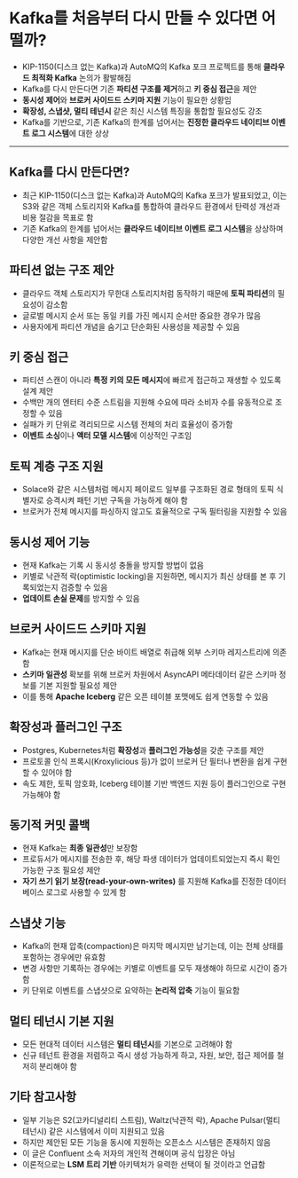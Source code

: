 # Kafka를 처음부터 다시 만들 수 있다면 어떨까?


* KIP-1150(디스크 없는 Kafka)과 AutoMQ의 Kafka 포크 프로젝트를 통해 **클라우드 최적화 Kafka** 논의가 활발해짐
* Kafka를 다시 만든다면 기존 **파티션 구조를 제거**하고 **키 중심 접근**을 제안
* **동시성 제어**와 **브로커 사이드드 스키마 지원** 기능이 필요한 상황임
* **확장성, 스냅샷, 멀티 테넌시** 같은 최신 시스템 특징을 통합할 필요성도 강조
* Kafka를 기반으로, 기존 Kafka의 한계를 넘어서는 **진정한 클라우드 네이티브 이벤트 로그 시스템**에 대한 상상

---

Kafka를 다시 만든다면?
---------------

* 최근 KIP-1150(디스크 없는 Kafka)과 AutoMQ의 Kafka 포크가 발표되었고, 이는 S3와 같은 객체 스토리지와 Kafka를 통합하여 클라우드 환경에서 탄력성 개선과 비용 절감을 목표로 함
* 기존 Kafka의 한계를 넘어서는 **클라우드 네이티브 이벤트 로그 시스템**을 상상하며 다양한 개선 사항을 제안함

파티션 없는 구조 제안
------------

* 클라우드 객체 스토리지가 무한대 스토리지처럼 동작하기 때문에 **토픽 파티션**의 필요성이 감소함
* 글로벌 메시지 순서 또는 동일 키를 가진 메시지 순서만 중요한 경우가 많음
* 사용자에게 파티션 개념을 숨기고 단순화된 사용성을 제공할 수 있음

키 중심 접근
-------

* 파티션 스캔이 아니라 **특정 키의 모든 메시지**에 빠르게 접근하고 재생할 수 있도록 설계 제안
* 수백만 개의 엔터티 수준 스트림을 지원해 수요에 따라 소비자 수를 유동적으로 조정할 수 있음
* 실패가 키 단위로 격리되므로 시스템 전체의 처리 효율성이 증가함
* **이벤트 소싱**이나 **액터 모델 시스템**에 이상적인 구조임

토픽 계층 구조 지원
-----------

* Solace와 같은 시스템처럼 메시지 페이로드 일부를 구조화된 경로 형태의 토픽 식별자로 승격시켜 패턴 기반 구독을 가능하게 해야 함
* 브로커가 전체 메시지를 파싱하지 않고도 효율적으로 구독 필터링을 지원할 수 있음

동시성 제어 기능
---------

* 현재 Kafka는 기록 시 동시성 충돌을 방지할 방법이 없음
* 키별로 낙관적 락(optimistic locking)을 지원하면, 메시지가 최신 상태를 본 후 기록되었는지 검증할 수 있음
* **업데이트 손실 문제**를 방지할 수 있음

브로커 사이드드 스키마 지원
---------------

* Kafka는 현재 메시지를 단순 바이트 배열로 취급해 외부 스키마 레지스트리에 의존함
* **스키마 일관성** 확보를 위해 브로커 차원에서 AsyncAPI 메타데이터 같은 스키마 정보를 기본 지원할 필요성 제안
* 이를 통해 **Apache Iceberg** 같은 오픈 테이블 포맷에도 쉽게 연동할 수 있음

확장성과 플러그인 구조
------------

* Postgres, Kubernetes처럼 **확장성**과 **플러그인 가능성**을 갖춘 구조를 제안
* 프로토콜 인식 프록시(Kroxylicious 등)가 없이 브로커 단 필터나 변환을 쉽게 구현할 수 있어야 함
* 속도 제한, 토픽 암호화, Iceberg 테이블 기반 백엔드 지원 등이 플러그인으로 구현 가능해야 함

동기적 커밋 콜백
---------

* 현재 Kafka는 **최종 일관성**만 보장함
* 프로듀서가 메시지를 전송한 후, 해당 파생 데이터가 업데이트되었는지 즉시 확인 가능한 구조 필요성 제안
* **자기 쓰기 읽기 보장(read-your-own-writes)** 를 지원해 Kafka를 진정한 데이터베이스 로그로 사용할 수 있게 함

스냅샷 기능
------

* Kafka의 현재 압축(compaction)은 마지막 메시지만 남기는데, 이는 전체 상태를 포함하는 경우에만 유효함
* 변경 사항만 기록하는 경우에는 키별로 이벤트를 모두 재생해야 하므로 시간이 증가함
* 키 단위로 이벤트를 스냅샷으로 요약하는 **논리적 압축** 기능이 필요함

멀티 테넌시 기본 지원
------------

* 모든 현대적 데이터 시스템은 **멀티 테넌시**를 기본으로 고려해야 함
* 신규 테넌트 환경을 저렴하고 즉시 생성 가능하게 하고, 자원, 보안, 접근 제어를 철저히 분리해야 함

기타 참고사항
-------

* 일부 기능은 S2(고카디널리티 스트림), Waltz(낙관적 락), Apache Pulsar(멀티 테넌시) 같은 시스템에서 이미 지원되고 있음
* 하지만 제안된 모든 기능을 동시에 지원하는 오픈소스 시스템은 존재하지 않음
* 이 글은 Confluent 소속 저자의 개인적 견해이며 공식 입장은 아님
* 이론적으로는 **LSM 트리 기반** 아키텍처가 유력한 선택이 될 것이라고 언급함
